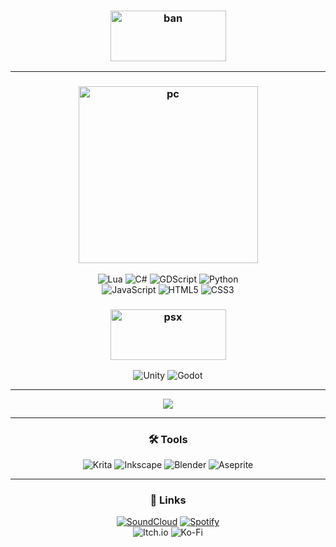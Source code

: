 <h3 align="center"> <img width="185" height="81" alt="ban"src="https://github.com/user-attachments/assets/526cad6b-47ea-4e9b-9b21-0d353347fd16" /> </h3>


---

<h3 align="center"> <img width="287" height="283" alt="pc" src="https://github.com/user-attachments/assets/c8dc7e13-dce8-47bd-b84d-4de91911ba19" /></h3>
<div align="center">

![Lua](https://img.shields.io/badge/lua-%232C2D72.svg?style=for-the-badge&logo=lua&logoColor=white)
![C#](https://img.shields.io/badge/c%23-%23239120.svg?style=for-the-badge&logo=csharp&logoColor=white)
![GDScript](https://img.shields.io/badge/GDScript-%2374267B.svg?style=for-the-badge&logo=godotengine&logoColor=white)
![Python](https://img.shields.io/badge/python-3670A0?style=for-the-badge&logo=python&logoColor=ffdd54)  
![JavaScript](https://img.shields.io/badge/javascript-%23323330.svg?style=for-the-badge&logo=javascript&logoColor=%23F7DF1E)
![HTML5](https://img.shields.io/badge/html5-%23E34F26.svg?style=for-the-badge&logo=html5&logoColor=white)
![CSS3](https://img.shields.io/badge/css3-%231572B6.svg?style=for-the-badge&logo=css3&logoColor=white)

</div>



<h3 align="center"><img width="185" height="81" alt="psx" src="https://github.com/user-attachments/assets/6e7e0eb6-0197-4cfc-8a54-c7c8b3ddb5e4" />
</h3>
<div align="center">

![Unity](https://img.shields.io/badge/unity-%23000000.svg?style=for-the-badge&logo=unity&logoColor=white)
![Godot](https://img.shields.io/badge/Godot-%231B1F23.svg?style=for-the-badge&logo=godot-engine&logoColor=white)

</div>

---

<div align="center">
  <a href="https://github.com/kittinan/spotify-github-profile">
    <img src="https://spotify-github-profile.kittinanx.com/api/view?uid=316ytelpi2eb2ap5f53a3fihjfdq&cover_image=true&theme=novatorem&show_offline=false&background_color=121212&interchange=false"/>
  </a>
</div>


---

<h3 align="center">🛠️ Tools</h3>
<div align="center">

![Krita](https://img.shields.io/badge/Krita-203759?style=for-the-badge&logo=krita&logoColor=EEF37B)
![Inkscape](https://img.shields.io/badge/Inkscape-e0e0e0?style=for-the-badge&logo=inkscape&logoColor=080A13)
![Blender](https://img.shields.io/badge/blender-%23F5792A.svg?style=for-the-badge&logo=blender&logoColor=white)
![Aseprite](https://img.shields.io/badge/Aseprite-7D929E?style=for-the-badge&logo=Aseprite&logoColor=white)

</div>

---

<h3 align="center">🔗 Links</h3>
<div align="center">

[![SoundCloud](https://img.shields.io/badge/SoundCloud-FF5500?style=for-the-badge&logo=soundcloud&logoColor=white)](https://soundcloud.com/vetkat)
[![Spotify](https://img.shields.io/badge/Spotify-1DB954?style=for-the-badge&logo=spotify&logoColor=white)](https://open.spotify.com/user/yourusername)  
![Itch.io](https://img.shields.io/badge/Itch-%23FF0B34.svg?style=for-the-badge&logo=Itch.io&logoColor=white)
![Ko-Fi](https://img.shields.io/badge/Ko--fi-F16061?style=for-the-badge&logo=ko-fi&logoColor=white)

</div>

